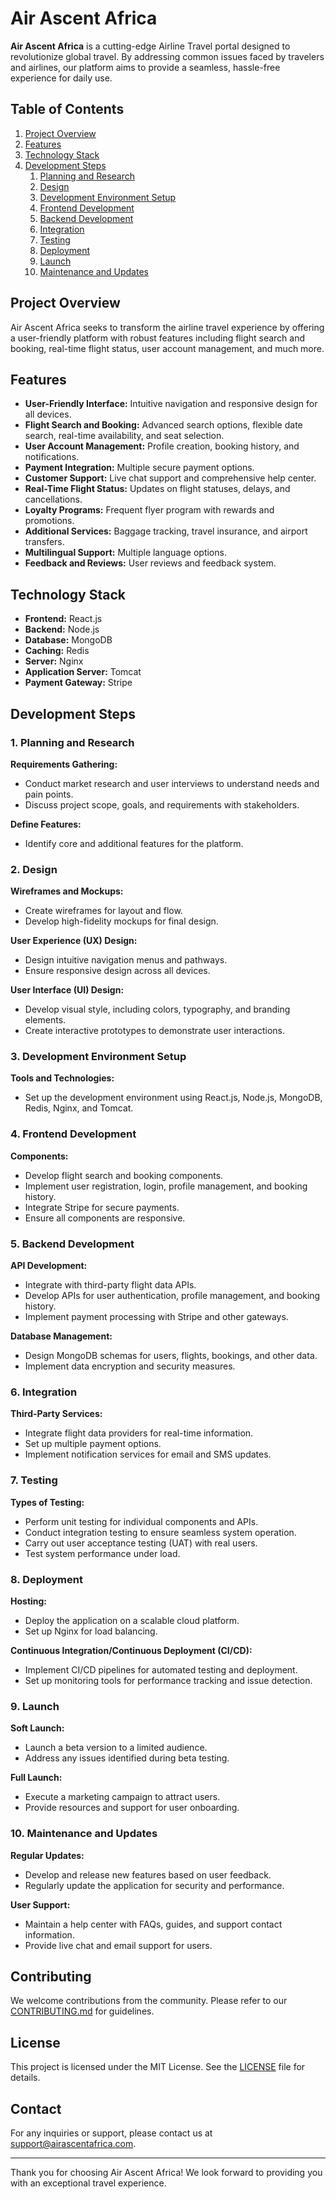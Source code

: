 # Air Ascent Africa

**Air Ascent Africa** is a cutting-edge Airline Travel portal designed to revolutionize global travel. By addressing common issues faced by travelers and airlines, our platform aims to provide a seamless, hassle-free experience for daily use.

## Table of Contents

1. [Project Overview](#project-overview)
2. [Features](#features)
3. [Technology Stack](#technology-stack)
4. [Development Steps](#development-steps)
   1. [Planning and Research](#planning-and-research)
   2. [Design](#design)
   3. [Development Environment Setup](#development-environment-setup)
   4. [Frontend Development](#frontend-development)
   5. [Backend Development](#backend-development)
   6. [Integration](#integration)
   7. [Testing](#testing)
   8. [Deployment](#deployment)
   9. [Launch](#launch)
   10. [Maintenance and Updates](#maintenance-and-updates)

## Project Overview

Air Ascent Africa seeks to transform the airline travel experience by offering a user-friendly platform with robust features including flight search and booking, real-time flight status, user account management, and much more.

## Features

- **User-Friendly Interface:** Intuitive navigation and responsive design for all devices.
- **Flight Search and Booking:** Advanced search options, flexible date search, real-time availability, and seat selection.
- **User Account Management:** Profile creation, booking history, and notifications.
- **Payment Integration:** Multiple secure payment options.
- **Customer Support:** Live chat support and comprehensive help center.
- **Real-Time Flight Status:** Updates on flight statuses, delays, and cancellations.
- **Loyalty Programs:** Frequent flyer program with rewards and promotions.
- **Additional Services:** Baggage tracking, travel insurance, and airport transfers.
- **Multilingual Support:** Multiple language options.
- **Feedback and Reviews:** User reviews and feedback system.

## Technology Stack

- **Frontend:** React.js
- **Backend:** Node.js
- **Database:** MongoDB
- **Caching:** Redis
- **Server:** Nginx
- **Application Server:** Tomcat
- **Payment Gateway:** Stripe

## Development Steps

### 1. Planning and Research

**Requirements Gathering:**
- Conduct market research and user interviews to understand needs and pain points.
- Discuss project scope, goals, and requirements with stakeholders.

**Define Features:**
- Identify core and additional features for the platform.

### 2. Design

**Wireframes and Mockups:**
- Create wireframes for layout and flow.
- Develop high-fidelity mockups for final design.

**User Experience (UX) Design:**
- Design intuitive navigation menus and pathways.
- Ensure responsive design across all devices.

**User Interface (UI) Design:**
- Develop visual style, including colors, typography, and branding elements.
- Create interactive prototypes to demonstrate user interactions.

### 3. Development Environment Setup

**Tools and Technologies:**
- Set up the development environment using React.js, Node.js, MongoDB, Redis, Nginx, and Tomcat.

### 4. Frontend Development

**Components:**
- Develop flight search and booking components.
- Implement user registration, login, profile management, and booking history.
- Integrate Stripe for secure payments.
- Ensure all components are responsive.

### 5. Backend Development

**API Development:**
- Integrate with third-party flight data APIs.
- Develop APIs for user authentication, profile management, and booking history.
- Implement payment processing with Stripe and other gateways.

**Database Management:**
- Design MongoDB schemas for users, flights, bookings, and other data.
- Implement data encryption and security measures.

### 6. Integration

**Third-Party Services:**
- Integrate flight data providers for real-time information.
- Set up multiple payment options.
- Implement notification services for email and SMS updates.

### 7. Testing

**Types of Testing:**
- Perform unit testing for individual components and APIs.
- Conduct integration testing to ensure seamless system operation.
- Carry out user acceptance testing (UAT) with real users.
- Test system performance under load.

### 8. Deployment

**Hosting:**
- Deploy the application on a scalable cloud platform.
- Set up Nginx for load balancing.

**Continuous Integration/Continuous Deployment (CI/CD):**
- Implement CI/CD pipelines for automated testing and deployment.
- Set up monitoring tools for performance tracking and issue detection.

### 9. Launch

**Soft Launch:**
- Launch a beta version to a limited audience.
- Address any issues identified during beta testing.

**Full Launch:**
- Execute a marketing campaign to attract users.
- Provide resources and support for user onboarding.

### 10. Maintenance and Updates

**Regular Updates:**
- Develop and release new features based on user feedback.
- Regularly update the application for security and performance.

**User Support:**
- Maintain a help center with FAQs, guides, and support contact information.
- Provide live chat and email support for users.

## Contributing

We welcome contributions from the community. Please refer to our [CONTRIBUTING.md](CONTRIBUTING.md) for guidelines.

## License

This project is licensed under the MIT License. See the [LICENSE](LICENSE) file for details.

## Contact

For any inquiries or support, please contact us at support@airascentafrica.com.

---

Thank you for choosing Air Ascent Africa! We look forward to providing you with an exceptional travel experience.
